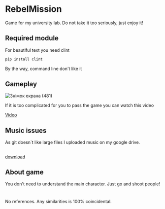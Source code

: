 # RebelMission
Game for my university lab. Do not take it too seriously, just enjoy it!
## Required module
For beautiful text you need clint
```python
pip install clint
```
By the way, command line don't like it
## Gameplay
![Знімок екрана (481)](https://user-images.githubusercontent.com/54356826/76356775-30acfa00-631f-11ea-8b22-c71fca1b6590.png)

If it is too complicated for you to pass the game you can watch this video


[Video](https://drive.google.com/file/d/1wEUpkZ25JzN9scbAahmsYhB3SCSe-4YH/view?usp=sharing)
## Music issues
As git doesn`t like large files I uploaded music on my google drive.
##
[download](https://drive.google.com/file/d/1ccqUjhNBbESUZVs7IRFdmuHQXIv9Q3iA/view?usp=sharing)

## About game
You don't need to understand the main character. Just go and shoot people!
#
No references. Any similarities is 100% coincidental.

